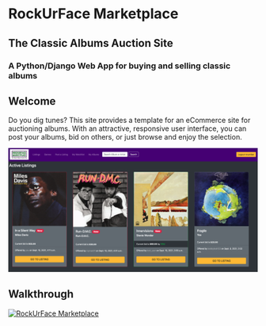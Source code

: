 # RockUrFace Marketplace

## The Classic Albums Auction Site

### A **Python/Django** Web App for buying and selling classic albums

## Welcome

Do you dig tunes? This site provides a template for an eCommerce site for auctioning albums. With an attractive, responsive user interface, you can post your albums, bid on others, or just browse and enjoy the selection.

![front page of RockUrFace marketplace, showing a purple navbar. Below is a heading "Active Listings" and below that rectangular cards with the albums "In a Silent Way" by Miles Davis, "Run-D.M.C." by Run-D.M.C., "Innervisions" by Stevie Wonder, and "Fragile" by Yes. Each album has a bid, information about who posted the album and when, and a yellow button labeled "Go to Listing"](auctions/static/auctions/RockUrFaceScreenShot.png)

## Walkthrough

[![RockUrFace Marketplace](https://img.youtube.com/vi/gGYqQsDHh4g/0.jpg)](https://youtu.be/gGYqQsDHh4g)

